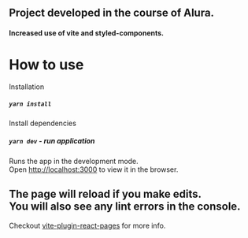 ## Project developed in the course of Alura.
#### Increased use of vite and styled-components.

# How to use

Installation


##### `yarn install` 
Install dependencies

##### `yarn dev` - run application
Runs the app in the development mode.<br>
Open [http://localhost:3000](http://localhost:3000) to view it in the browser.

The page will reload if you make edits.<br>
You will also see any lint errors in the console.
---

Checkout [vite-plugin-react-pages](https://github.com/vitejs/vite-plugin-react-pages) for more info.
